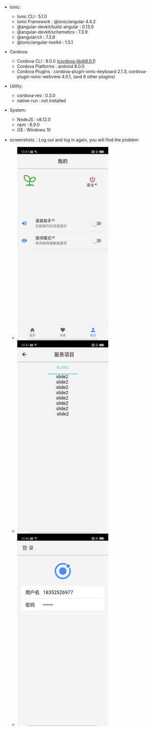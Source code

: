 
- Ionic:
  - Ionic CLI                     : 5.1.0
  - Ionic Framework               : @ionic/angular 4.4.2
  - @angular-devkit/build-angular : 0.13.9
  - @angular-devkit/schematics    : 7.3.9
  - @angular/cli                  : 7.3.9
  - @ionic/angular-toolkit        : 1.5.1

- Cordova:
  - Cordova CLI       : 9.0.0 (cordova-lib@9.0.1)
  - Cordova Platforms : android 8.0.0
  - Cordova Plugins   : cordova-plugin-ionic-keyboard 2.1.3, cordova-plugin-ionic-webview 4.0.1, (and 8 other plugins)

- Utility:
  - cordova-res : 0.3.0
  - native-run  : not installed

- System:
  - NodeJS            : v8.12.0 
  - npm               : 6.9.0
  - OS                : Windows 10

- screenshots：Log out and log in again, you will find the problem
  - ![Image text](https://github.com/Mooiq/ionic5.0case/blob/master/src/assets/img/11.png)
  - ![Image text](https://github.com/Mooiq/ionic5.0case/blob/master/src/assets/img/22.png)
  - ![Image text](https://github.com/Mooiq/ionic5.0case/blob/master/src/assets/img/33.png)
